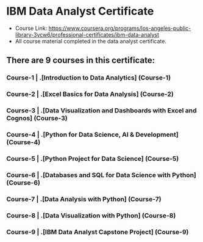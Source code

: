 # IBM Data Analyst Certificate

- Course Link: https://www.coursera.org/programs/los-angeles-public-library-3ycw6/professional-certificates/ibm-data-analyst
- All course material completed in the data analyst certificate.

## There are 9 courses in this certificate:
### Course-1 | .[Introduction to Data Analytics] (Course-1)
### Course-2 | .[Excel Basics for Data Analysis] (Course-2)
### Course-3 | .[Data Visualization and Dashboards with Excel and Cognos] (Course-3)
### Course-4 | .[Python for Data Science, AI & Development] (Course-4)
### Course-5 | .[Python Project for Data Science] (Course-5)
### Course-6 | .[Databases and SQL for Data Science with Python] (Course-6)
### Course-7 | .[Data Analysis with Python] (Course-7)
### Course-8 | .[Data Visualization with Python] (Course-8)
### Course-9 | .[IBM Data Analyst Capstone Project] (Course-9)
